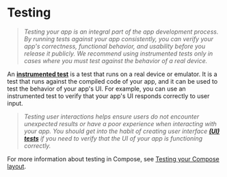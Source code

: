 # Testing

> _Testing your app is an integral part of the app development process. By running tests against your app consistently, you can verify your app's correctness, functional behavior, and usability before you release it publicly. We recommend using instrumented tests only in cases where you must test against the behavior of a real device._

An [**instrumented test**](https://developer.android.com/training/testing/instrumented-tests) is a test that runs on a real device or emulator. It is a test that runs against the compiled code of your app, and it can be used to test the behavior of your app's UI. For example, you can use an instrumented test to verify that your app's UI responds correctly to user input.

> _Testing user interactions helps ensure users do not encounter unexpected results or have a poor experience when interacting with your app. You should get into the habit of creating user interface [**(UI) tests**](https://developer.android.com/training/testing/instrumented-tests/ui-tests) if you need to verify that the UI of your app is functioning correctly._

For more information about testing in Compose, see [Testing your Compose layout](https://developer.android.com/jetpack/compose/testing).
